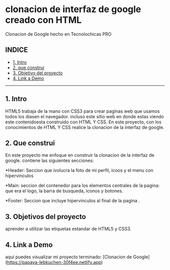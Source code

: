 # clonacion de interfaz de google creado con HTML 
Clonacion de Google hecho en Tecnolochicas PRO
## **INDICE**

* [1. Intro](https://github.com/utm21040113/clonacion_google/blob/main/README.md#1-intro)
* [2. que construi](https://github.com/utm21040113/clonacion_google/blob/main/README.md#2-que-construi)
* [3. Objetivo del proyecto](https://github.com/utm21040113/clonacion_google/blob/main/README.md#3-objetivos-del-proyecto)
* [4. Link a Demo](https://github.com/utm21040113/clonacion_google/blob/main/README.md#4-link-a-demo)

****

## 1. Intro
HTML5 trabaja de la mano con CSS3 para crear paginas web que usamos todos los diasen el navegador. incluso este sitio web en donde estas viendo este contenidoesta construido con HTML Y CSS. En este proyecto, con los conocimientos de HTML Y CSS realice la clonacion de la interfaz de google.

## 2. Que construi
En este proyecto me enfoque en construir la clonacion de la interfaz de google.
contiene las siguientes secciones:

*Header: Seccion que ivolucra la foto de mi perfil, icoos y el menu con hipervinculos

*Main: seccion del contenedor para los elementos centrales de la pagina: que era el logo, la barra de busqueda, iconos y botones.

*Footer: Seccion que incluye hipervinculos al final de la pagina .

## 3. Objetivos del proyecto
aprender a utilizar las etiquetas estandar de HTML5 y CSS3.

## 4. Link a Demo
aqui puedes visualizar mi proyecto terminado: [Clonacion de Google] (https://papaya-lebkuchen-30f4ee.netlify.app)
